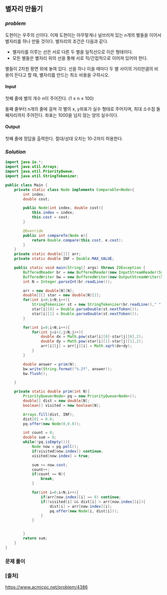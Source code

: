 ## **별자리 만들기**


### ***problem***
도현이는 우주의 신이다. 이제 도현이는 아무렇게나 널브러져 있는 n개의 별들을 이어서 별자리를 하나 만들 것이다. 별자리의 조건은 다음과 같다.

- 별자리를 이루는 선은 서로 다른 두 별을 일직선으로 이은 형태이다.
- 모든 별들은 별자리 위의 선을 통해 서로 직/간접적으로 이어져 있어야 한다.

별들이 2차원 평면 위에 놓여 있다. 선을 하나 이을 때마다 두 별 사이의 거리만큼의 비용이 든다고 할 때, 별자리를 만드는 최소 비용을 구하시오.

#### **Input**
첫째 줄에 별의 개수 n이 주어진다. (1 ≤ n ≤ 100)

둘째 줄부터 n개의 줄에 걸쳐 각 별의 x, y좌표가 실수 형태로 주어지며, 최대 소수점 둘째자리까지 주어진다. 좌표는 1000을 넘지 않는 양의 실수이다.

#### **Output**
첫째 줄에 정답을 출력한다. 절대/상대 오차는 10-2까지 허용한다.

### ***Solution***
``` java
import java.io.*;
import java.util.Arrays;
import java.util.PriorityQueue;
import java.util.StringTokenizer;

public class Main {
    private static class Node implements Comparable<Node>{
        int index;
        double cost;

        public Node(int index, double cost){
            this.index = index;
            this.cost = cost;
        }

        @Override
        public int compareTo(Node e){
            return Double.compare(this.cost, e.cost);
        }
    }
    private static double[][] arr;
    private static double INF = Double.MAX_VALUE;

    public static void main(String[] args) throws IOException {
        BufferedReader br = new BufferedReader(new InputStreamReader(System.in));
        BufferedWriter bw = new BufferedWriter(new OutputStreamWriter(System.out));
        int N = Integer.parseInt(br.readLine());

        arr = new double[N][N];
        double[][] star = new double[N][2];
        for(int i=0;i<N;i++){
            StringTokenizer st = new StringTokenizer(br.readLine()," ");
            star[i][0] = Double.parseDouble(st.nextToken());
            star[i][1] = Double.parseDouble(st.nextToken());
        }

        for(int i=0;i<N;i++){
            for(int j=i+1;j<N;j++){
                double dx = Math.pow(star[i][0]-star[j][0],2);
                double dy = Math.pow(star[i][1]-star[j][1],2);
                arr[i][j] = arr[j][i] = Math.sqrt(dx+dy);
            }
        }

        double answer = prim(N);
        bw.write(String.format("%.2f", answer));
        bw.flush();

    }

    private static double prim(int N){
        PriorityQueue<Node> pq = new PriorityQueue<Node>();
        double[] dist = new double[N];
        boolean[] visited = new boolean[N];

        Arrays.fill(dist, INF);
        dist[0] = 0.0;
        pq.offer(new Node(0,0.0));

        int count = 0;
        double sum = 0;
        while(!pq.isEmpty()){
            Node now = pq.poll();
            if(visited[now.index]) continue;
            visited[now.index] = true;

            sum += now.cost;
            count++;
            if(count == N){
                break;
            }

            for(int i=0;i<N;i++){
                if(arr[now.index][i] == 0) continue;
                if(!visited[i] && dist[i] > arr[now.index][i]){
                    dist[i] = arr[now.index][i];
                    pq.offer(new Node(i, dist[i]));
                }
            }


        }
        return sum;
    }
}
```
### **문제 풀이**


### **[출처]**
https://www.acmicpc.net/problem/4386